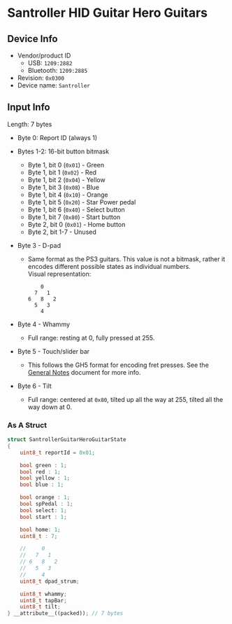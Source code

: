 # Santroller HID Guitar Hero Guitars

## Device Info

- Vendor/product ID
  - USB: `1209:2882`
  - Bluetooth: `1209:2885`
- Revision: `0x0300`
- Device name: `Santroller`

## Input Info

Length: 7 bytes

- Byte 0: Report ID (always 1)
- Bytes 1-2: 16-bit button bitmask
  - Byte 1, bit 0 (`0x01`) - Green
  - Byte 1, bit 1 (`0x02`) - Red
  - Byte 1, bit 2 (`0x04`) - Yellow
  - Byte 1, bit 3 (`0x08`) - Blue
  - Byte 1, bit 4 (`0x10`) - Orange
  - Byte 1, bit 5 (`0x20`) - Star Power pedal
  - Byte 1, bit 6 (`0x40`) - Select button
  - Byte 1, bit 7 (`0x80`) - Start button
  - Byte 2, bit 0 (`0x01`) - Home button
  - Byte 2, bit 1-7 - Unused
- Byte 3 - D-pad
  - Same format as the PS3 guitars. This value is not a bitmask, rather it encodes different possible states as individual numbers.\
    Visual representation:

    ```
        0
      7   1
    6   8   2
      5   3
        4
    ```

- Byte 4 - Whammy
  - Full range: resting at 0, fully pressed at 255.
- Byte 5 - Touch/slider bar
  - This follows the GH5 format for encoding fret presses. See the [General Notes](General%20Notes.md) document for more info.
- Byte 6 - Tilt
  - Full range: centered at `0x80`, tilted up all the way at 255, tilted all the way down at 0.

### As A Struct

```cpp
struct SantrollerGuitarHeroGuitarState
{
    uint8_t reportId = 0x01;

    bool green : 1;
    bool red : 1;
    bool yellow : 1;
    bool blue : 1;

    bool orange : 1;
    bool spPedal : 1;
    bool select: 1;
    bool start : 1;

    bool home: 1;
    uint8_t : 7;

    //     0
    //   7   1
    // 6   8   2
    //   5   3
    //     4
    uint8_t dpad_strum;

    uint8_t whammy;
    uint8_t tapBar;
    uint8_t tilt;
} __attribute__((packed)); // 7 bytes
```
